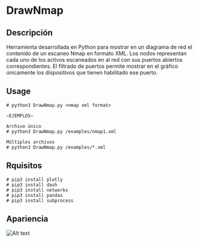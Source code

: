 # **DrawNmap**

## Descripción

Herramienta desarrollada en Python para mostrar en un diagrama de red el contenido de un escaneo Nmap en formato XML. Los nodos representan cada uno de los activos escaneados en al red con sus puertos abiertos correspondientes. El filtrado de puertos permite mostrar en el gráfico únicamente los dispositivos que tienen habilitado ese puerto.

## Usage

```console
# python3 DrawNmap.py <nmap xml format>

~EJEMPLOS~

Archivo único
# python3 DrawNmap.py /examples/nmap1.xml

Múltiples archivos
# python3 DrawNmap.py /examples/*.xml

```

## Rquisitos

```console
# pip3 install plotly
# pip3 install dash
# pip3 install networkx
# pip3 install pandas
# pip3 install subprocess
```

## Apariencia

![Alt text](https://github.com/jorperse/DrawNmap/blob/main/Screenshots/drawnmap_vid.gif?raw=true "Estado actual")
